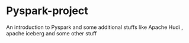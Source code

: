 # Pyspark-project
An introduction to Pyspark and some additional stuffs like Apache Hudi , apache iceberg and some other stuff
